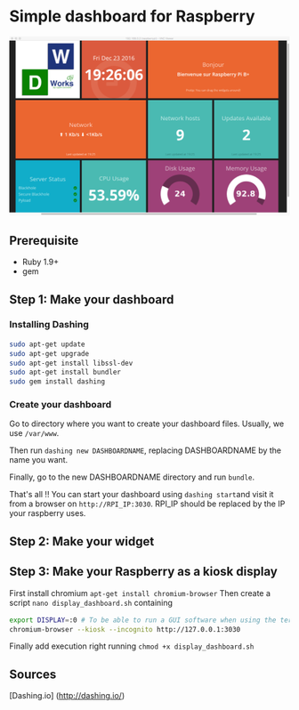 # Simple dashboard for Raspberry

![Dashboard example](https://github.com/djiworks/raspberry-dashboard/blob/master/screenshot.png)

## Prerequisite
- Ruby 1.9+
- gem

## Step 1: Make your dashboard
### Installing Dashing
```bash
sudo apt-get update
sudo apt-get upgrade
sudo apt-get install libssl-dev
sudo apt-get install bundler
sudo gem install dashing
```

### Create your dashboard
Go to directory where you want to create your dashboard files. Usually, we use `/var/www`.

Then run `dashing new DASHBOARDNAME`, replacing DASHBOARDNAME by the name you want.

Finally, go to the new DASHBOARDNAME directory and run `bundle`.

That's all !! You can start your dashboard using `dashing start`and visit it from a browser on `http://RPI_IP:3030`.
RPI_IP should be replaced by the IP your raspberry uses.

## Step 2: Make your widget

## Step 3: Make your Raspberry as a kiosk display
First install chromium `apt-get install chromium-browser`
Then create a script `nano display_dashboard.sh` containing
```bash
export DISPLAY=:0 # To be able to run a GUI software when using the terminal
chromium-browser --kiosk --incognito http://127.0.0.1:3030
```
Finally add execution right running `chmod +x display_dashboard.sh`
## Sources
[Dashing.io] (http://dashing.io/)
